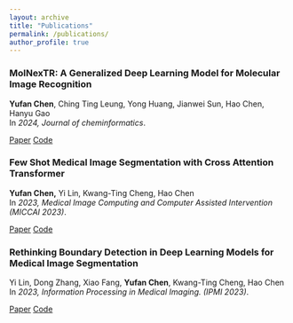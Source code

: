 ```yaml
---
layout: archive
title: "Publications"
permalink: /publications/
author_profile: true
---
```


### MolNexTR: A Generalized Deep Learning Model for Molecular Image Recognition
**Yufan Chen**, Ching Ting Leung, Yong Huang, Jianwei Sun, Hao Chen, Hanyu Gao  
In *2024, Journal of cheminformatics*.

[Paper](https://arxiv.org/abs/2403.03691) [Code](https://github.com/CYF2000127/MolNexTR)

### Few Shot Medical Image Segmentation with Cross Attention Transformer
**Yufan Chen,** Yi Lin, Kwang-Ting Cheng, Hao Chen  
In *2023, Medical Image Computing and Computer Assisted Intervention (MICCAI 2023)*.

[Paper](https://link.springer.com/chapter/10.1007/978-3-031-43895-0_22) [Code](https://github.com/hust-linyi/CAT-Net)

### Rethinking Boundary Detection in Deep Learning Models for Medical Image Segmentation
Yi Lin, Dong Zhang, Xiao Fang, **Yufan Chen**, Kwang-Ting Cheng, Hao Chen  
In *2023, Information Processing in Medical Imaging. (IPMI 2023)*.

[Paper](https://link.springer.com/chapter/10.1007/978-3-031-34048-2_56) [Code](https://github.com/CYF2000127/CTO)


